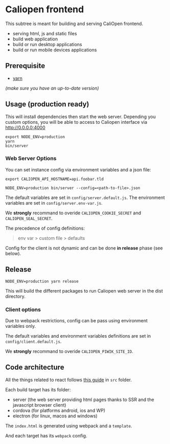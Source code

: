 # Caliopen frontend

This subtree is meant for building and serving CaliOpen frontend.

* serving html, js and static files
* build web application
* build or run desktop applications
* build or run mobile devices applications

## Prerequisite

* [yarn](https://yarnpkg.com/en/docs/install)

_(make sure you have an up-to-date version)_

## Usage (production ready)

This will install dependencies then start the web server. Depending you custom options, you will be
able to access to Caliopen interface via http://0.0.0.0:4000

```
export NODE_ENV=production
yarn
bin/server
```

### Web Server Options

You can set instance config via environment variables and a json file:

```
export CALIOPEN_API_HOSTNAME=api.foobar.tld
```

```
NODE_ENV=production bin/server --config=<path-to-file>.json
```

The default variables are set in `config/server.default.js`.
The environment variables are set in `config/server.env-var.js`.

We **strongly** recommand to overide `CALIOPEN_COOKIE_SECRET` and `CALIOPEN_SEAL_SECRET`.

The precedence of config definitions:

> env var > custom file > defaults

Config for the client is not dynamic and can be done **in release** phase (see below).

## Release

```
NODE_ENV=production yarn release
```

This will build the different packages to run Caliopen web server in the dist directory.

### Client options

Due to webpack restrictions, config can be pass using environment variables only.

The default variables and environment variables definitions are set in `config/client.default.js`.

We **strongly** recommand to overide `CALIOPEN_PIWIK_SITE_ID`.

## Code architecture

All the things related to react follows [this guide](https://medium.com/@alexmngn/how-to-better-organize-your-react-applications-2fd3ea1920f1#.rwqbggzgf) in `src` folder.

Each build target has its folder:

* server (the web server providing html pages thanks to SSR and the javascript browser client)
* cordova (for platforms android, ios and WP)
* electron (for linux, macos and windows)

The `index.html` is generated using webpack and a `template`.

And each target has its `webpack` config.
